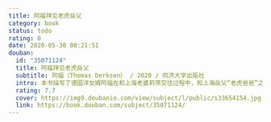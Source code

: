 ```yaml
---
title: 阿福拜见老虎岳父
category: book
status: todo
rating: 0
date: 2020-05-30 00:21:51
douban:
  id: "35071124"
  title: 阿福拜见老虎岳父
  subtitle: 阿福（Thomas Derksen） / 2020 / 同济大学出版社
  intro: 本书描写了德国洋女婿阿福在和上海老婆莉萍交往过程中，和上海岳父“老虎爸爸”之间发生的趣事。书中，从德国女婿的角度，讲述了中国和德国之间很多的文化差异，文字轻松幽默，读来让人忍俊不禁。
  rating: 7.7
  cover: https://img9.doubanio.com/view/subject/l/public/s33654154.jpg
  link: https://book.douban.com/subject/35071124/
---
```


